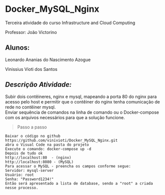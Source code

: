# Docker_MySQL_Nginx


Terceira atividade do curso Infrastructure and Cloud Computing 

Professor: João Victorino

## Alunos:

Leonardo Ananias do Nascimento Azogue 

Vinissius Vioti dos Santos 

## ***Descrição Atividade:*** 
Subir dois contêineres, nginx e mysql, mapeando a porta 80 do nginx para acesso pelo host e permitir que o contêiner do nginx tenha comunicação de rede no contêiner mysql.  
Enviar sequência de comandos na linha de comando ou o Docker-compose com os arquivos necessários para que a solução funcione.

> Passo a passo
```
Baixar o código no github https://github.com/vinivioti/Docker_MySQL_Nginx.git
abra o Visual Code na pasta do projeto
Execute o comando: docker-compose up -d
Depois de tudo ok
http://localhost:80  - (nginx)
http://localhost:8080 - (MySQL)
Para acessar o MySQL - preencha os campos conforme segue:
Servidor: mysql-server
Usuário: root
Senha: "Password1234!"
Então será apresentado a lista de database, sendo a "root" a criada nesse processo.

```
